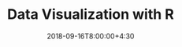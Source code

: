 ---
type: material
date: 2018-09-16T8:00:00+4:30
title: Data Visualization with R
tldr: "ggplot: Data Aesthetic Scale.\n Barplot-PieChart.\n Boxplot-Violinplot-Densityplot-Histogram."
thumbnail: /static_files/images/R_visual_5.png
links: 
    - url: /static_files/notebooks/R_visual_5.ipynb
      name: code
    - url: /static_files/videos/R_visual_5.mp4
      name: video
    - url: /static_files/videos/R_visual_6.mp4
      name: video
    - url: /static_files/videos/R_visual_7.mp4
      name: video 
---